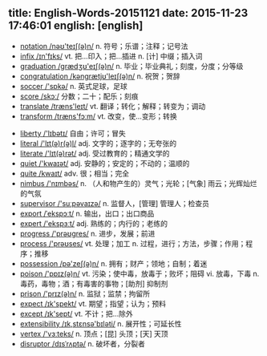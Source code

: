 title: English-Words-20151121
date: 2015-11-23 17:46:01
english: [english]
---
+ [notation /nəʊ'teɪʃ(ə)n/](#v) n. 符号；乐谱；注释；记号法
+ [infix /ɪn'fɪks/](#v) vt. 把…印入；把…插进 n. [计] 中缀；插入词
+ [graduation /grædʒʊ'eɪʃ(ə)n/](#v) n. 毕业；毕业典礼；刻度，分度；分等级
+ [congratulation /kəngrætjʊ'leɪʃ(ə)n/](#v) n. 祝贺；贺辞
+ [soccer /'sɒkə/](#v) n. 英式足球，足球
+ [score /skɔː/](#v) 分数；二十；配乐；刻痕
+ [translate /træns'leɪt/](#v) vt. 翻译；转化；解释；转变为；调动
+ [transform /træns'fɔːm/](#v) vt. 改变，使…变形；转换
<!--more-->
+ [liberty /'lɪbətɪ/](#v) 自由；许可；冒失
+ [literal /'lɪt(ə)r(ə)l/](#v) adj. 文字的；逐字的；无夸张的
+ [literate /'lɪt(ə)rət/](#v) adj. 受过教育的；精通文学的
+ [quiet /'kwaɪət/](#v) adj. 安静的；安定的；不动的；温顺的
+ [quite /kwaɪt/](#v) adv. 很；相当；完全
+ [nimbus /'nɪmbəs/](#v) n. （人和物产生的）灵气；光轮；[气象] 雨云；光辉灿烂的气氛
+ [supervisor /'suːpəvaɪzə/](#v) n. 监督人，[管理] 管理人；检查员
+ [export /ˈekspɔːt/](#v) n. 输出，出口；出口商品
+ [expert /'ekspɜːt/](#v) adj. 熟练的；内行的；老练的
+ [progress /'prəʊgres/](#v) n. 进步，发展；前进
+ [process /'prəʊses/](#v) vt. 处理；加工 n. 过程，进行；方法，步骤；作用；程序；推移
+ [possession /pə'zeʃ(ə)n/](#v) n. 拥有；财产；领地；自制；着迷
+ [poison /'pɒɪz(ə)n/](#v) vt. 污染；使中毒，放毒于；败坏；阻碍 vi. 放毒，下毒 n. 毒药，毒物；酒；有毒害的事物；[助剂] 抑制剂
+ [prison /'prɪz(ə)n/](#v) n. 监狱；监禁；拘留所
+ [expect /ɪk'spekt/](#v) vt. 期望；指望；认为；预料
+ [except /ɪk'sept/](#v) vt. 不计；把…除外
+ [extensibility /ɪk,stɛnsə'bɪləti/](#v) n. 展开性；可延长性
+ [vertex /'vɜːteks/](#v) n. 顶点；[昆] 头顶；[天] 天顶
+ [disruptor /dɪsˈrʌptə/](#v) n. 破坏者，分裂者